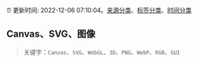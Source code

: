 :alarm_clock: 更新时间: 2022-12-06 07:10:04。[来源分类](../README.md)、[标签分类](../TAGS.md)、[时间分类](../TIMELINE.md)

## Canvas、SVG、图像


> 关键字：`Canvas`、`SVG`、`WebGL`、`3D`、`PNG`、`WebP`、`RGB`、`GUI`


